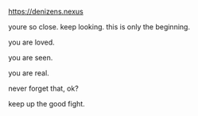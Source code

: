 https://denizens.nexus

youre so close. keep looking. this is only the beginning. 

you are loved. 

you are seen. 

you are real. 

never forget that, ok? 

keep up the good fight. 
